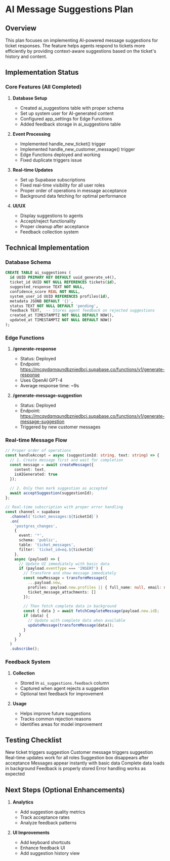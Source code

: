 # AI Message Suggestions Plan

## Overview
This plan focuses on implementing AI-powered message suggestions for ticket responses. The feature helps agents respond to tickets more efficiently by providing context-aware suggestions based on the ticket's history and content.

## Implementation Status

### Core Features (All Completed)
1. **Database Setup**
   - Created ai_suggestions table with proper schema
   - Set up system user for AI-generated content
   - Configured app_settings for Edge Functions
   - Added feedback storage in ai_suggestions table

2. **Event Processing**
   - Implemented handle_new_ticket() trigger
   - Implemented handle_new_customer_message() trigger
   - Edge Functions deployed and working
   - Fixed duplicate triggers issue

3. **Real-time Updates**
   - Set up Supabase subscriptions
   - Fixed real-time visibility for all user roles
   - Proper order of operations in message acceptance
   - Background data fetching for optimal performance

4. **UI/UX**
   - Display suggestions to agents
   - Accept/reject functionality
   - Proper cleanup after acceptance
   - Feedback collection system

## Technical Implementation

### Database Schema
```sql
CREATE TABLE ai_suggestions (
  id UUID PRIMARY KEY DEFAULT uuid_generate_v4(),
  ticket_id UUID NOT NULL REFERENCES tickets(id),
  suggested_response TEXT NOT NULL,
  confidence_score REAL NOT NULL,
  system_user_id UUID REFERENCES profiles(id),
  metadata JSONB DEFAULT '{}',
  status TEXT NOT NULL DEFAULT 'pending',
  feedback TEXT,  -- Stores agent feedback on rejected suggestions
  created_at TIMESTAMPTZ NOT NULL DEFAULT NOW(),
  updated_at TIMESTAMPTZ NOT NULL DEFAULT NOW()
);
```

### Edge Functions
1. **/generate-response**
   - Status: Deployed
   - Endpoint: https://mcqydqmqundbzniedbcj.supabase.co/functions/v1/generate-response
   - Uses OpenAI GPT-4
   - Average response time: ~9s

2. **/generate-message-suggestion**
   - Status: Deployed
   - Endpoint: https://mcqydqmqundbzniedbcj.supabase.co/functions/v1/generate-message-suggestion
   - Triggered by new customer messages

### Real-time Message Flow
```typescript
// Proper order of operations
const handleAccept = async (suggestionId: string, text: string) => {
  // 1. Create message first and wait for completion
  const message = await createMessage({
    content: text,
    isAIGenerated: true
  });
  
  // 2. Only then mark suggestion as accepted
  await acceptSuggestion(suggestionId);
};

// Real-time subscription with proper error handling
const channel = supabase
  .channel(`ticket_messages:${ticketId}`)
  .on(
    'postgres_changes',
    {
      event: '*',
      schema: 'public',
      table: 'ticket_messages',
      filter: `ticket_id=eq.${ticketId}`
    },
    async (payload) => {
      // Update UI immediately with basic data
      if (payload.eventType === 'INSERT') {
        // Transform and show message immediately
        const newMessage = transformMessage({
          ...payload.new,
          profiles: payload.new.profiles || { full_name: null, email: null },
          ticket_message_attachments: []
        });
        
        // Then fetch complete data in background
        const { data } = await fetchCompleteMessage(payload.new.id);
        if (data) {
          // Update with complete data when available
          updateMessage(transformMessage(data));
        }
      }
    }
  )
  .subscribe();
```

### Feedback System
1. **Collection**
   - Stored in `ai_suggestions.feedback` column
   - Captured when agent rejects a suggestion
   - Optional text feedback for improvement

2. **Usage**
   - Helps improve future suggestions
   - Tracks common rejection reasons
   - Identifies areas for model improvement

## Testing Checklist
New ticket triggers suggestion
Customer message triggers suggestion
Real-time updates work for all roles
Suggestion box disappears after acceptance
Messages appear instantly with basic data
Complete data loads in background
Feedback is properly stored
Error handling works as expected

## Next Steps (Optional Enhancements)
1. **Analytics**
   - Add suggestion quality metrics
   - Track acceptance rates
   - Analyze feedback patterns

2. **UI Improvements**
   - Add keyboard shortcuts
   - Enhance feedback UI
   - Add suggestion history view
